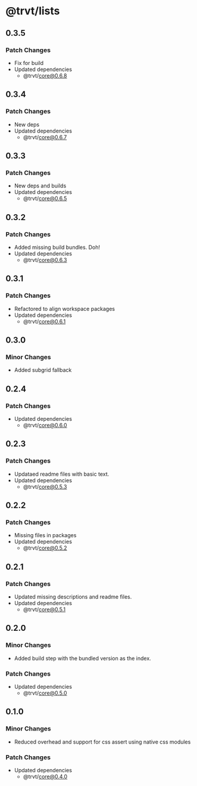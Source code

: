 # @trvt/lists

## 0.3.5

### Patch Changes

-   Fix for build
-   Updated dependencies
    -   @trvt/core@0.6.8

## 0.3.4

### Patch Changes

-   New deps
-   Updated dependencies
    -   @trvt/core@0.6.7

## 0.3.3

### Patch Changes

-   New deps and builds
-   Updated dependencies
    -   @trvt/core@0.6.5

## 0.3.2

### Patch Changes

-   Added missing build bundles. Doh!
-   Updated dependencies
    -   @trvt/core@0.6.3

## 0.3.1

### Patch Changes

-   Refactored to align workspace packages
-   Updated dependencies
    -   @trvt/core@0.6.1

## 0.3.0

### Minor Changes

-   Added subgrid fallback

## 0.2.4

### Patch Changes

-   Updated dependencies
    -   @trvt/core@0.6.0

## 0.2.3

### Patch Changes

-   Updataed readme files with basic text.
-   Updated dependencies
    -   @trvt/core@0.5.3

## 0.2.2

### Patch Changes

-   Missing files in packages
-   Updated dependencies
    -   @trvt/core@0.5.2

## 0.2.1

### Patch Changes

-   Updated missing descriptions and readme files.
-   Updated dependencies
    -   @trvt/core@0.5.1

## 0.2.0

### Minor Changes

-   Added build step with the bundled version as the index.

### Patch Changes

-   Updated dependencies
    -   @trvt/core@0.5.0

## 0.1.0

### Minor Changes

-   Reduced overhead and support for css assert using native css modules

### Patch Changes

-   Updated dependencies
    -   @trvt/core@0.4.0
